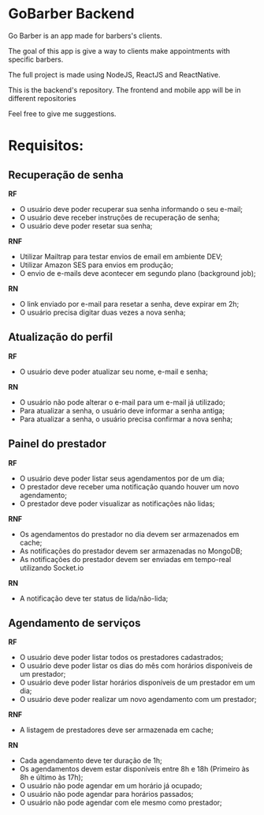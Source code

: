 # GoBarber Backend

Go Barber is an app made for barbers's clients.

The goal of this app is give a way to clients make appointments with specific barbers.



The full project is made using NodeJS, ReactJS and ReactNative.

This is the backend's repository. The frontend and mobile app will be in different repositories

Feel free to give me suggestions.


# Requisitos:

## Recuperação de senha

**RF**

- O usuário deve poder recuperar sua senha informando o seu e-mail;
- O usuário deve receber instruções de recuperação de senha;
- O usuário deve poder resetar sua senha;

**RNF**

- Utilizar Mailtrap para testar envios de email em ambiente DEV;
- Utilizar Amazon SES para envios em produção;
- O envio de e-mails deve acontecer em segundo plano (background job);

**RN**

- O link enviado por e-mail para resetar a senha, deve expirar em 2h;
- O usuário precisa digitar duas vezes a nova senha;

## Atualização do perfil

**RF**

- O usuário deve poder atualizar seu nome, e-mail e senha;

**RN**

- O usuário não pode alterar o e-mail para um e-mail já utilizado;
- Para atualizar a senha, o usuário deve informar a senha antiga;
- Para atualizar a senha, o usuário precisa confirmar a nova senha;

## Painel do prestador

**RF**

- O usuário deve poder listar seus agendamentos por de um dia;
- O prestador deve receber uma notificação quando houver um novo agendamento;
- O prestador deve poder visualizar as notificações não lidas;

**RNF**

- Os agendamentos do prestador no dia devem ser armazenados em cache;
- As notificações do prestador devem ser armazenadas no MongoDB;
- As notificações do prestador devem ser enviadas em tempo-real utilizando Socket.io

**RN**

- A notificação deve ter status de lida/não-lida;

## Agendamento de serviços

**RF**

- O usuário deve poder listar todos os prestadores cadastrados;
- O usuário deve poder listar os dias do mês com horários disponíveis de um prestador;
- O usuário deve poder listar horários disponíveis de um prestador em um dia;
- O usuário deve poder realizar um novo agendamento com um prestador;

**RNF**

- A listagem de prestadores deve ser armazenada em cache;

**RN**

- Cada agendamento deve ter duração de 1h;
- Os agendamentos devem estar disponíveis entre 8h e 18h (Primeiro às 8h e último às 17h);
- O usuário não pode agendar em um horário já ocupado;
- O usuário não pode agendar para horários passados;
- O usuário não pode agendar com ele mesmo como prestador;


